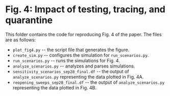 # Fig. 4: Impact of testing, tracing, and quarantine

This folder contains the code for reproducing Fig. 4 of the paper. The files are as follows:

- `plot_fig4.py` -- the script file that generates the figure.
- `create_sim.py` -- configures the simulation for `run_scenarios.py`.
- `run_scenarios.py` -- runs the simulations for Fig. 4.
- `analyze_scenarios.py` -- analyzes and parses simulations.
- `sensitivity_scenarios_sep28_final.df` -- the output of `analyze_scenarios.py` representing the data plotted in Fig. 4A.
- `reopening_sweeps_sep28_final.df` -- the output of `analyze_scenarios.py` representing the data plotted in Fig. 4B.